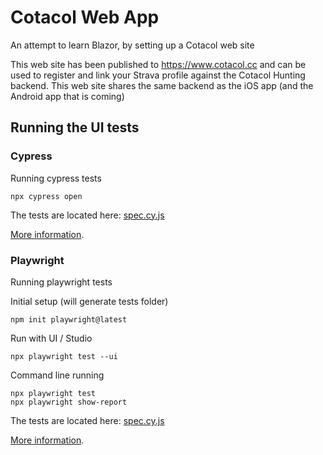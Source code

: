 # Cotacol Web App

An attempt to learn Blazor, by setting up a Cotacol web site

This web site has been published to https://www.cotacol.cc and can be used to register and link your Strava profile against the Cotacol Hunting backend.  This web site shares the same backend as the iOS app (and the Android app that is coming)

## Running the UI tests

### Cypress

Running cypress tests

```
npx cypress open
```

The tests are located here: [spec.cy.js](tests/cypress/cypress/e2e/spec.cy.js)

[More information](https://blog.apify.com/how-to-record-test-cypress-recorder-extension/#:~:text=In%20the%20Chrome%20DevTools%20Panel,in%20the%20drop%2Ddown%20list.&text=In%20the%20Cypress%20Recorder%20panel,recording%20your%20actions%20in%20Chrome).

### Playwright

Running playwright tests

Initial setup (will generate tests folder)

```
npm init playwright@latest
```

Run with UI / Studio
```
npx playwright test --ui
```

Command line running
```
npx playwright test
npx playwright show-report
```

The tests are located here: [spec.cy.js](tests/cypress/cypress/e2e/spec.cy.js)

[More information](https://playwright.dev/docs/intro).
